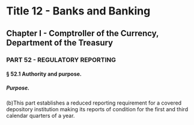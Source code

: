 
# Title 12 - Banks and Banking
## Chapter I - Comptroller of the Currency, Department of the Treasury
### PART 52 - REGULATORY REPORTING
#### § 52.1 Authority and purpose.
##### Purpose.

(b)This part establishes a reduced reporting requirement for a covered depository institution making its reports of condition for the first and third calendar quarters of a year.
